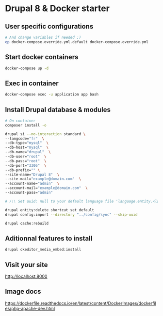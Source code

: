 # Drupal 8 & Docker starter

## User specific configurations

```sh
# And change variables if needed ;)
cp docker-compose.override.yml.default docker-compose.override.yml
```

## Start docker containers

```sh
docker-compose up -d
```

## Exec in container

```sh
docker-compose exec -u application app bash
```

## Install Drupal database & modules

```sh
# On container
composer install -o

drupal si --no-interaction standard \
--langcode="fr"  \
--db-type="mysql"  \
--db-host="mysql"  \
--db-name="drupal"  \
--db-user="root"  \
--db-pass="root"  \
--db-port="3306"  \
--db-prefix="" \
--site-name="Drupal 8"  \
--site-mail="example@domain.com"  \
--account-name="admin"  \
--account-mail="example@domain.com"  \
--account-pass="admin"

# /!\ Set uuid: null to your default language file 'language.entity.<langcode>'

drupal entity:delete shortcut_set default
drupal config:import --directory "../config/sync" --skip-uuid

drupal cache:rebuild
```

## Aditionnal features to install

```sh
drupal ckeditor_media_embed:install
```

## Visit your site

[http://localhost:8000](http://localhost:8000)

## Image docs

https://dockerfile.readthedocs.io/en/latest/content/DockerImages/dockerfiles/php-apache-dev.html
